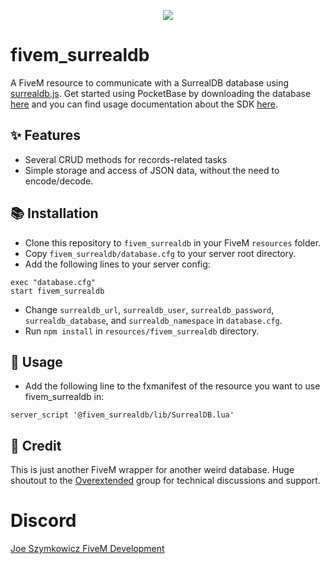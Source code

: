 <p align="center">
  <img src="https://github.com/JoeSzymkowiczFiveM/fivem_surrealdb/assets/70592880/493fa452-4da8-4a23-a4f2-8585072271cf">
</p>


# fivem_surrealdb

A FiveM resource to communicate with a SurrealDB database using [surrealdb.js](https://www.npmjs.com/package/surrealdb.js). Get started using PocketBase by downloading the database [here](https://surrealdb.com/install) and you can find usage documentation about the SDK [here](https://surrealdb.com/docs/integration/sdks/nodejs).


## ✨ Features

- Several CRUD methods for records-related tasks
- Simple storage and access of JSON data, without the need to encode/decode.


## 📚 Installation

- Clone this repository to `fivem_surrealdb` in your FiveM `resources` folder.
- Copy `fivem_surrealdb/database.cfg` to your server root directory.
- Add the following lines to your server config:
```
exec "database.cfg"
start fivem_surrealdb
```
- Change `surrealdb_url`, `surrealdb_user`, `surrealdb_password`, `surrealdb_database`, and `surrealdb_namespace` in `database.cfg`.
- Run `npm install` in `resources/fivem_surrealdb` directory.


## 👀 Usage

- Add the following line to the fxmanifest of the resource you want to use fivem_surrealdb in:
```
server_script '@fivem_surrealdb/lib/SurrealDB.lua'
```


## 👐 Credit

This is just another FiveM wrapper for another weird database. Huge shoutout to the [Overextended](https://github.com/overextended) group for technical discussions and support.


# Discord

[Joe Szymkowicz FiveM Development](https://discord.gg/5vPGxyCB4z)
